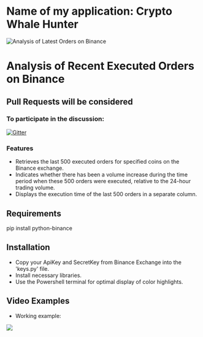 # Name of my application: Crypto Whale Hunter

![Analysis of Latest Orders on Binance](https://drive.google.com/uc?export=view&id=1pdcUUgMwbZE4zWgKJIwzKTFZXcz6cIne)

# Analysis of Recent Executed Orders on Binance

## Pull Requests will be considered

### To participate in the discussion:

[![Gitter](https://badges.gitter.im/hamdi-yilmaz-Bitcoin-Arbitrage-Auto-Trading-Bot/community.svg)](https://gitter.im/hamdi-yilmaz-Bitcoin-Arbitrage-Auto-Trading-Bot/community?utm_source=badge&utm_medium=badge&utm_campaign=pr-badge)

### Features
- Retrieves the last 500 executed orders for specified coins on the Binance exchange.
- Indicates whether there has been a volume increase during the time period when these 500 orders were executed, relative to the 24-hour trading volume.
- Displays the execution time of the last 500 orders in a separate column.

## Requirements
pip install python-binance

## Installation
- Copy your ApiKey and SecretKey from Binance Exchange into the 'keys.py' file.
- Install necessary libraries.
- Use the Powershell terminal for optimal display of color highlights.

## Video Examples

- Working example:

[![](http://img.youtube.com/vi/f3QOvMn1c8w/0.jpg)](http://www.youtube.com/watch?v=f3QOvMn1c8w "")

